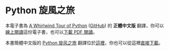 # Python 旋風之旅

本電子書為 [A Whirlwind Tour of Python](https://jakevdp.github.io/WhirlwindTourOfPython/) ([GitHub](https://github.com/jakevdp/WhirlwindTourOfPython)) 的 **正體中文版** 翻譯，你可以[線上閱讀](https://doggy8088.github.io/A-Whirlwind-Tour-of-Python-zh-tw/)這份電子書，也可以[下載 PDF 閱讀](https://github.com/doggy8088/A-Whirlwind-Tour-of-Python-zh-tw/releases/download/v1.0/A-Whirlwind-Tour-of-Python-zh-tw.pdf)。

本書簡體中文版的 [Python 旋风之旅](https://sxkdz.org/a-whirlwind-tour-of-python/) 翻譯位於[這裡](https://github.com/SXKDZ/A-Whirlwind-Tour-of-Python)，你也可以從這裡[直接下載](https://github.com/SXKDZ/A-Whirlwind-Tour-of-Python/archive/master.zip)。

